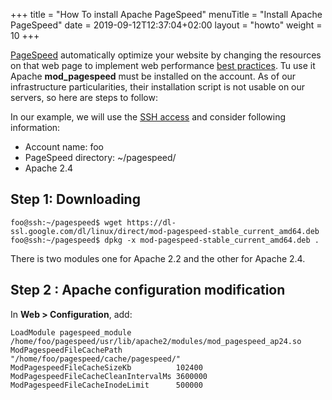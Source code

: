+++
title = "How To install Apache PageSpeed"
menuTitle = "Install Apache PageSpeed"
date = 2019-09-12T12:37:04+02:00
layout = "howto"
weight = 10
+++

[PageSpeed](https://www.modpagespeed.com/) automatically optimize your website by changing the resources on that web page to implement web performance [best practices](https://developers.google.com/speed/docs/best-practices/rules_intro). Tu use it Apache **mod_pagespeed** must be installed on the account. As of our infrastructure particularities, their installation script is not usable on our servers, so here are steps to follow:

In our example, we will use the [SSH access]() and consider following information:

- Account name: foo
- PageSpeed directory: ~/pagespeed/
- Apache 2.4

## Step 1: Downloading

```
foo@ssh:~/pagespeed$ wget https://dl-ssl.google.com/dl/linux/direct/mod-pagespeed-stable_current_amd64.deb
foo@ssh:~/pagespeed$ dpkg -x mod-pagespeed-stable_current_amd64.deb .
```
There is two modules one for Apache 2.2 and the other for Apache 2.4.

## Step 2 : Apache configuration modification

In **Web > Configuration**, add:

```
LoadModule pagespeed_module /home/foo/pagespeed/usr/lib/apache2/modules/mod_pagespeed_ap24.so
ModPagespeedFileCachePath            "/home/foo/pagespeed/cache/pagespeed/"
ModPagespeedFileCacheSizeKb          102400
ModPagespeedFileCacheCleanIntervalMs 3600000
ModPagespeedFileCacheInodeLimit      500000
```


